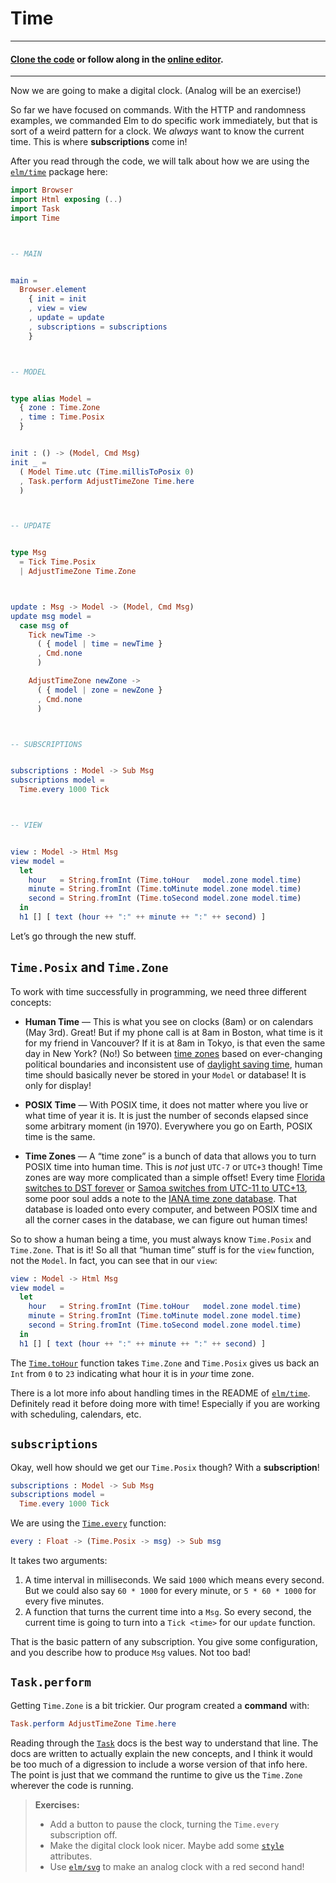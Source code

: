 # Time

---
#### [Clone the code](https://github.com/evancz/elm-architecture-tutorial/) or follow along in the [online editor](https://elm-lang.org/examples/time).
---

Now we are going to make a digital clock. (Analog will be an exercise!)

So far we have focused on commands. With the HTTP and randomness examples, we commanded Elm to do specific work immediately, but that is sort of a weird pattern for a clock. We _always_ want to know the current time. This is where **subscriptions** come in!

After you read through the code, we will talk about how we are using the [`elm/time`][time] package here:

[time]: https://package.elm-lang.org/packages/elm/time/latest/

```elm
import Browser
import Html exposing (..)
import Task
import Time



-- MAIN


main =
  Browser.element
    { init = init
    , view = view
    , update = update
    , subscriptions = subscriptions
    }



-- MODEL


type alias Model =
  { zone : Time.Zone
  , time : Time.Posix
  }


init : () -> (Model, Cmd Msg)
init _ =
  ( Model Time.utc (Time.millisToPosix 0)
  , Task.perform AdjustTimeZone Time.here
  )



-- UPDATE


type Msg
  = Tick Time.Posix
  | AdjustTimeZone Time.Zone



update : Msg -> Model -> (Model, Cmd Msg)
update msg model =
  case msg of
    Tick newTime ->
      ( { model | time = newTime }
      , Cmd.none
      )

    AdjustTimeZone newZone ->
      ( { model | zone = newZone }
      , Cmd.none
      )



-- SUBSCRIPTIONS


subscriptions : Model -> Sub Msg
subscriptions model =
  Time.every 1000 Tick



-- VIEW


view : Model -> Html Msg
view model =
  let
    hour   = String.fromInt (Time.toHour   model.zone model.time)
    minute = String.fromInt (Time.toMinute model.zone model.time)
    second = String.fromInt (Time.toSecond model.zone model.time)
  in
  h1 [] [ text (hour ++ ":" ++ minute ++ ":" ++ second) ]
```

Let&rsquo;s go through the new stuff.


## `Time.Posix` and `Time.Zone`

To work with time successfully in programming, we need three different concepts:

- **Human Time** &mdash; This is what you see on clocks (8am) or on calendars (May 3rd). Great! But if my phone call is at 8am in Boston, what time is it for my friend in Vancouver? If it is at 8am in Tokyo, is that even the same day in New York? (No!) So between [time zones][tz] based on ever-changing political boundaries and inconsistent use of [daylight saving time][dst], human time should basically never be stored in your `Model` or database! It is only for display!

- **POSIX Time** &mdash; With POSIX time, it does not matter where you live or what time of year it is. It is just the number of seconds elapsed since some arbitrary moment (in 1970). Everywhere you go on Earth, POSIX time is the same.

- **Time Zones** &mdash; A “time zone” is a bunch of data that allows you to turn POSIX time into human time. This is _not_ just `UTC-7` or `UTC+3` though! Time zones are way more complicated than a simple offset! Every time [Florida switches to DST forever][florida] or [Samoa switches from UTC-11 to UTC+13][samoa], some poor soul adds a note to the [IANA time zone database][iana]. That database is loaded onto every computer, and between POSIX time and all the corner cases in the database, we can figure out human times!

So to show a human being a time, you must always know `Time.Posix` and `Time.Zone`. That is it! So all that “human time” stuff is for the `view` function, not the `Model`. In fact, you can see that in our `view`:

```elm
view : Model -> Html Msg
view model =
  let
    hour   = String.fromInt (Time.toHour   model.zone model.time)
    minute = String.fromInt (Time.toMinute model.zone model.time)
    second = String.fromInt (Time.toSecond model.zone model.time)
  in
  h1 [] [ text (hour ++ ":" ++ minute ++ ":" ++ second) ]
```

The [`Time.toHour`][toHour] function takes `Time.Zone` and `Time.Posix` gives us back an `Int` from `0` to `23` indicating what hour it is in _your_ time zone.

There is a lot more info about handling times in the README of [`elm/time`][time]. Definitely read it before doing more with time! Especially if you are working with scheduling, calendars, etc.

[tz]: https://en.wikipedia.org/wiki/Time_zone
[dst]: https://en.wikipedia.org/wiki/Daylight_saving_time
[iana]: https://en.wikipedia.org/wiki/IANA_time_zone_database
[samoa]: https://en.wikipedia.org/wiki/Time_in_Samoa
[florida]: https://www.npr.org/sections/thetwo-way/2018/03/08/591925587/
[toHour]: https://package.elm-lang.org/packages/elm/time/latest/Time#toHour


## `subscriptions`

Okay, well how should we get our `Time.Posix` though? With a **subscription**!

```elm
subscriptions : Model -> Sub Msg
subscriptions model =
  Time.every 1000 Tick
```

We are using the [`Time.every`][every] function:

[every]: https://package.elm-lang.org/packages/elm/time/latest/Time#every

```elm
every : Float -> (Time.Posix -> msg) -> Sub msg
```

It takes two arguments:

1. A time interval in milliseconds. We said `1000` which means every second. But we could also say `60 * 1000` for every minute, or `5 * 60 * 1000` for every five minutes.
2. A function that turns the current time into a `Msg`. So every second, the current time is going to turn into a `Tick <time>` for our `update` function.

That is the basic pattern of any subscription. You give some configuration, and you describe how to produce `Msg` values. Not too bad!


## `Task.perform`

Getting `Time.Zone` is a bit trickier. Our program created a **command** with:

```elm
Task.perform AdjustTimeZone Time.here
```

Reading through the [`Task`][task] docs is the best way to understand that line. The docs are written to actually explain the new concepts, and I think it would be too much of a digression to include a worse version of that info here. The point is just that we command the runtime to give us the `Time.Zone` wherever the code is running.

[utc]: https://package.elm-lang.org/packages/elm/time/latest/Time#utc
[task]: https://package.elm-lang.org/packages/elm/core/latest/Task


> **Exercises:**
>
> - Add a button to pause the clock, turning the `Time.every` subscription off.
> - Make the digital clock look nicer. Maybe add some [`style`][style] attributes.
> - Use [`elm/svg`][svg] to make an analog clock with a red second hand!

[style]: https://package.elm-lang.org/packages/elm/html/latest/Html-Attributes#style
[svg]: https://package.elm-lang.org/packages/elm/svg/latest/
